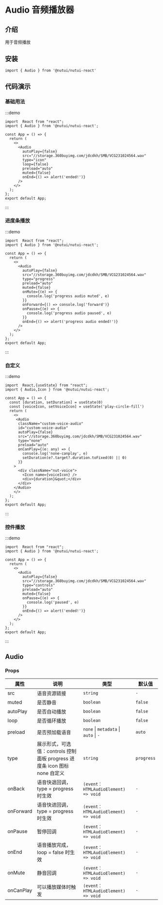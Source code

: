 # Audio 音频播放器

## 介绍

用于音频播放

## 安装

```tsx
import { Audio } from '@nutui/nutui-react'
```

## 代码演示

### 基础用法

:::demo

```tsx
import  React from "react";
import { Audio } from '@nutui/nutui-react';

const App = () => {
  return (
    <>
      <Audio
        autoPlay={false}
        src="//storage.360buyimg.com/jdcdkh/SMB/VCG231024564.wav"
        type="icon"
        loop={false}
        preload="auto"
        muted={false}
        onEnd={() => alert('ended!')}
      />
    </>
  );
};
export default App;
```

:::

### 进度条播放

:::demo

```tsx
import  React from "react";
import { Audio } from '@nutui/nutui-react';

const App = () => {
  return (
    <>
      <Audio
        autoPlay={false}
        src="//storage.360buyimg.com/jdcdkh/SMB/VCG231024564.wav"
        type="progress"
        preload="auto"
        muted={false}
        onMute={(e) => {
          console.log('progress audio muted', e)
        }}
        onForward={() => console.log('forward')}
        onPause={(e) => {
          console.log('progress audio paused', e)
        }}
        onEnd={() => alert('progress audio ended!')}
      />
    </>
  );
};
export default App;
```

:::

### 自定义

:::demo

```tsx
import  React,{useState} from "react";
import { Audio,Icon } from '@nutui/nutui-react';

const App = () => {
  const [duration, setDuration] = useState(0)
  const [voiceIcon, setVoiceIcon] = useState('play-circle-fill')
  return (
    <>
     <Audio
      className="custom-voice-audio"
      id="custom-voice-audio"
      autoPlay={false}
      src="//storage.360buyimg.com/jdcdkh/SMB/VCG231024564.wav"
      type="none"
      preload="auto"
      onCanPlay={(e: any) => {
        console.log('none-canplay', e)
        setDuration(e?.target?.duration.toFixed(0) || 0)
      }}
    >
      <div className="nut-voice">
        <Icon name={voiceIcon} />
        <div>{duration}&quot;</div>
      </div>
    </Audio>
    </>
  );
};
export default App;
```

:::

### 控件播放

:::demo

```tsx
import  React from "react";
import { Audio } from '@nutui/nutui-react';

const App = () => {
  return (
    <>
      <Audio
        autoPlay={false}
        src="//storage.360buyimg.com/jdcdkh/SMB/VCG231024564.wav"
        type="controls"
        preload="auto"
        muted={false}
        onPause={(e) => {
          console.log('paused', e)
        }}
        onEnd={() => alert('ended!')}
      />
    </>
  );
};
export default App;
```

:::

## Audio

### Props

| 属性 | 说明 | 类型 | 默认值 |
| --- | --- | --- | --- |
| src | 语音资源链接 | `string` | `-` |
| muted | 是否静音 | `boolean` | `false` |
| autoPlay | 是否自动播放 | `boolean` | `false` |
| loop | 是否循环播放 | `boolean` | `false` |
| preload | 是否预加载语音 | `none` \| `metadata` \| `auto` \| `-` | `auto` |
| type | 展示形式，可选值：controls 控制面板 progress 进度条 icon 图标 none 自定义 | `string` | `progress` |
| onBack | 语音快退回调，type = progress 时生效 | `(event：HTMLAudioElement) => void` | `-` |
| onForward | 语音快进回调，type = progress 时生效 | `(event：HTMLAudioElement) => void` | `-` |
| onPause | 暂停回调 | `(event：HTMLAudioElement) => void` | `-` |
| onEnd | 语音播放完成，loop = false 时生效 | `(event：HTMLAudioElement) => void` | `-` |
| onMute | 静音回调 | `(event：HTMLAudioElement) => void` | `-` |
| onCanPlay | 可以播放媒体时触发 | `(event：HTMLAudioElement) => void` | `-` |